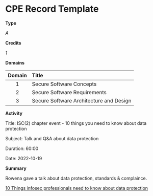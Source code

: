 # CPE Record Template

**Type**

*A*

**Credits**

*1*

**Domains**

|Domain|Title|
|:----:|:----|
|1|Secure Software Concepts|
|2|Secure Software Requirements|
|3|Secure Software Architecture and Design|

**Activity**

Title: ISC(2) chapter event - 10 things you need to know about data protection

Subject: Talk and Q&A about data protection

Duration: 60:00

Date: 2022-10-19

**Summary**

Rowena gave a talk about data protection, standards & complaince.

[10 Things infosec professionals need to know about data protection](eventbrite.co.uk/e/10-things-infosec-pros-need-to-know-about-data-protection-tickets-438534016047)